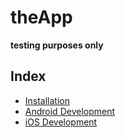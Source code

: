 # theApp

**testing purposes only**

## Index

- [Installation](./docs/01_installation.md)
- [Android Development](./docs/02_android.md)
- [iOS Development](./docs/03_ios.md)
